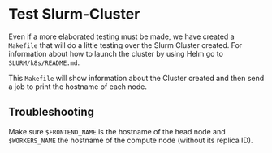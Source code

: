 # Test Slurm-Cluster
Even if a more elaborated testing must be made, we have created a `Makefile` that will do a little testing over the Slurm Cluster created.
For information about how to launch the cluster by using Helm go to `SLURM/k8s/README.md`.

This `Makefile` will show information about the Cluster created and then send a job to print the hostname of each node.

## Troubleshooting
Make sure `$FRONTEND_NAME` is the hostname of the head node and `$WORKERS_NAME` the hostname of the compute node (without its replica ID).
